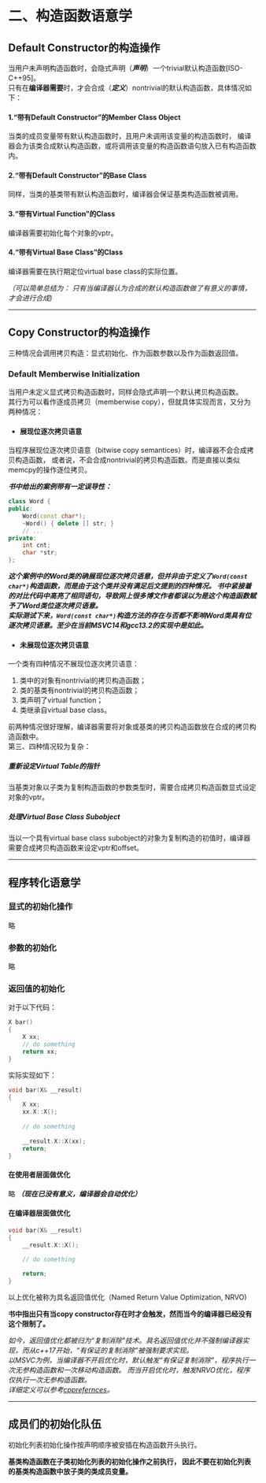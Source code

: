 # 二、构造函数语意学

## Default Constructor的构造操作

当用户未声明构造函数时，会隐式声明（***声明***）一个trivial默认构造函数[ISO-C++95]。  
只有在**编译器需要**时，才会合成（***定义***）nontrivial的默认构造函数，具体情况如下：

#### 1.“带有Default Constructor”的Member Class Object

当类的成员变量带有默认构造函数时，且用户未调用该变量的构造函数时，
编译器会为该类合成默认构造函数，或将调用该变量的构造函数语句放入已有构造函数内。

#### 2.“带有Default Constructor”的Base Class

同样，当类的基类带有默认构造函数时，编译器会保证基类构造函数被调用。

#### 3.“带有Virtual Function”的Class

编译器需要初始化每个对象的vptr。

#### 4.“带有Virtual Base Class”的Class

编译器需要在执行期定位virtual base class的实际位置。  

*（可以简单总结为：
只有当编译器认为合成的默认构造函数做了有意义的事情，才会进行合成)*  
- - -

## Copy Constructor的构造操作

三种情况会调用拷贝构造：显式初始化、作为函数参数以及作为函数返回值。

### Default Memberwise Initialization

当用户未定义显式拷贝构造函数时，同样会隐式声明一个默认拷贝构造函数。  
其行为可以看作逐成员拷贝（memberwise copy），但就具体实现而言，又分为两种情况：  

* #### 展现位逐次拷贝语意

当程序展现位逐次拷贝语意（bitwise copy semantices）时，编译器不会合成拷贝构造函数，
或者说，不会合成nontrivial的拷贝构造函数。而是直接以类似memcpy的操作逐位拷贝。  

***书中给出的案例带有一定误导性：***

```cpp
class Word {
public:
    Word(const char*);
    ~Word() { delete [] str; }
    // ...
private:
    int cnt;
    char *str;
};
```

***这个案例中的Word类的确展现位逐次拷贝语意，但并非由于定义了`Word(const char*)`构造函数，而是由于这个类并没有满足后文提到的四种情况。
书中紧接着的对比代码中高亮了相同语句，导致网上很多博文作者都误以为是这个构造函数赋予了Word类位逐次拷贝语意。  
实际测试下来，`Word(const char*)`构造方法的存在与否都不影响Word类具有位逐次拷贝语意。至少在当前MSVC14和gcc13.2的实现中是如此。***

* #### 未展现位逐次拷贝语意

一个类有四种情况不展现位逐次拷贝语意：  

1. 类中的对象有nontrivial的拷贝构造函数；
2. 类的基类有nontrivial的拷贝构造函数；
3. 类声明了virtual function；
4. 类继承自virtual base class。  

前两种情况很好理解，编译器需要将对象或基类的拷贝构造函数放在合成的拷贝构造函数中。  
第三、四种情况较为复杂：

##### 重新设定Virtual Table的指针

当基类对象以子类为复制构造函数的参数类型时，需要合成拷贝构造函数显式设定对象的vptr。

##### 处理Virtual Base Class Subobject

当以一个具有virtual base class subobject的对象为复制构造的初值时，编译器需要合成拷贝构造函数来设定vptr和offset。
- - -

## 程序转化语意学

### 显式的初始化操作

略

### 参数的初始化

略

### 返回值的初始化

对于以下代码：

```cpp
X bar()
{
    X xx;
    // do something
    return xx;
}
```

实际实现如下：

```cpp
void bar(X& __result)
{
    X xx;
    xx.X::X();
    
    // do something
    
    __result.X::X(xx);
    return;
}
```

#### 在使用者层面做优化

略 ***（现在已没有意义，编译器会自动优化）***

#### 在编译器层面做优化

```cpp
void bar(X& __result)
{
    __result.X::X();
    
    // do something

    return;
}
```

以上优化被称为具名返回值优化（Named Return Value Optimization, NRVO)  

**书中指出只有当copy constructor存在时才会触发，然而当今的编译器已经没有这个限制了。**

*如今，返回值优化都被归为“复制消除”技术。具名返回值优化并不强制编译器实现，而从c++17开始，“有保证的复制消除”被强制要求实现。  
以MSVC为例，当编译器不开启优化时，默认触发“有保证复制消除”，程序执行一次无参构造函数和一次移动构造函数。
而当开启优化时，触发NRVO优化，程序仅执行一次无参构造函数。  
详细定义可以参考[cpprefernces](https://zh.cppreference.com/w/cpp/language/copy_elision)。*

- - -

## 成员们的初始化队伍

初始化列表初始化操作按声明顺序被安插在构造函数开头执行。  

**基类构造函数在子类初始化列表的初始化操作之前执行， 因此不要在初始化列表的基类构造函数中放子类的类成员变量。**
